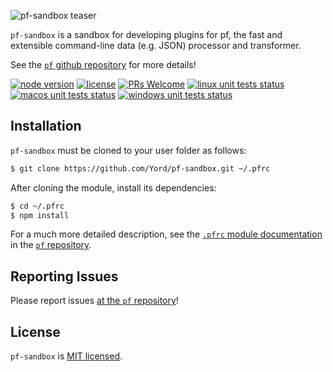 ![pf-sandbox teaser][teaser]

`pf-sandbox` is a sandbox for developing plugins for pf, the fast and extensible command-line data (e.g. JSON) processor and transformer.

See the [`pf` github repository][pf] for more details!

[![node version][node-shield]][node]
[![license][license-shield]][license]
[![PRs Welcome][prs-shield]][pfx-how-to-contribute]
[![linux unit tests status][linux-unit-tests-shield]][actions]
[![macos unit tests status][macos-unit-tests-shield]][actions]
[![windows unit tests status][windows-unit-tests-shield]][actions]

## Installation

`pf-sandbox` must be cloned to your user folder as follows:

```bash
$ git clone https://github.com/Yord/pf-sandbox.git ~/.pfrc
```

After cloning the module, install its dependencies:

```bash
$ cd ~/.pfrc
$ npm install
```

For a much more detailed description, see the [`.pfrc` module documentation][pf-pfrc-module] in the [`pf` repository][pf].

## Reporting Issues

Please report issues [at the `pf` repository][issues]!

## License

`pf-sandbox` is [MIT licensed][license].

[npm-package]: https://www.npmjs.com/package/@pfx/pf
[license]: https://github.com/Yord/pf-sandbox/blob/master/LICENSE
[teaser]: ./teaser.gif
[pf]: https://github.com/Yord/pf
[actions]: https://github.com/Yord/pf-sandbox/actions
[license-shield]: https://img.shields.io/badge/license-MIT-yellow.svg?labelColor=313A42
[issues]: https://github.com/Yord/pf/issues
[node-shield]: https://img.shields.io/node/v/@pfx/pf?color=red&labelColor=313A42
[node]: https://nodejs.org/
[prs-shield]: https://img.shields.io/badge/PRs-welcome-green.svg?labelColor=313A42
[pfx-how-to-contribute]: https://github.com/Yord/pf
[linux-unit-tests-shield]: https://github.com/Yord/pf-sandbox/workflows/linux/badge.svg?branch=master
[macos-unit-tests-shield]: https://github.com/Yord/pf-sandbox/workflows/macos/badge.svg?branch=master
[windows-unit-tests-shield]: https://github.com/Yord/pf-sandbox/workflows/windows/badge.svg?branch=master
[pf-pfrc-module]: https://github.com/Yord/pf#pfrc-module